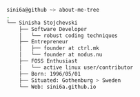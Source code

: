 ```bash
sini6a@github ~> about-me-tree
.
└── Sinisha Stojchevski
    ├── Software Developer
    │   └── robust coding techniques
    ├── Entrepreneur
    │   ├── founder at ctrl.mk
    │   └── founder at nodus.nu
    ├── FOSS Enthusiast
    │   └── active linux user/contributor
    ├── Born: 1996/05/01
    ├── Situated: Gothenburg > Sweden
    └── Web: sini6a.github.io
```

<!--
**sini6a/sini6a** is a ✨ _special_ ✨ repository because its `README.md` (this file) appears on your GitHub profile.

Here are some ideas to get you started:

- 🔭 I’m currently working on ...
- 🌱 I’m currently learning ...
- 👯 I’m looking to collaborate on ...
- 🤔 I’m looking for help with ...
- 💬 Ask me about ...
- 📫 How to reach me: ...
- 😄 Pronouns: ...
- ⚡ Fun fact: ...
-->
